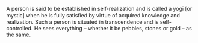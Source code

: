 A person is said to be established in self-realization and is called a yogī [or mystic] when he is fully satisﬁed by virtue of acquired knowledge and realization. Such a person is situated in transcendence and is self-controlled. He sees everything – whether it be pebbles, stones or gold – as the same.